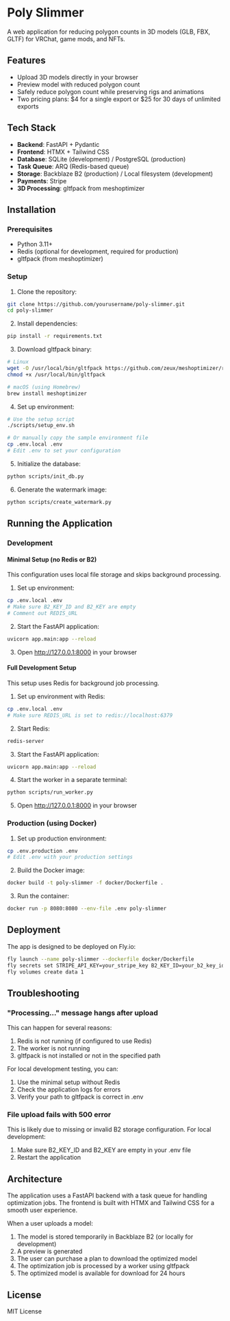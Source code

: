 # Poly Slimmer

A web application for reducing polygon counts in 3D models (GLB, FBX, GLTF) for VRChat, game mods, and NFTs.

## Features

- Upload 3D models directly in your browser
- Preview model with reduced polygon count
- Safely reduce polygon count while preserving rigs and animations
- Two pricing plans: $4 for a single export or $25 for 30 days of unlimited exports

## Tech Stack

- **Backend**: FastAPI + Pydantic
- **Frontend**: HTMX + Tailwind CSS
- **Database**: SQLite (development) / PostgreSQL (production)
- **Task Queue**: ARQ (Redis-based queue)
- **Storage**: Backblaze B2 (production) / Local filesystem (development)
- **Payments**: Stripe
- **3D Processing**: gltfpack from meshoptimizer

## Installation

### Prerequisites

- Python 3.11+
- Redis (optional for development, required for production)
- gltfpack (from meshoptimizer)

### Setup

1. Clone the repository:

```bash
git clone https://github.com/yourusername/poly-slimmer.git
cd poly-slimmer
```

2. Install dependencies:

```bash
pip install -r requirements.txt
```

3. Download gltfpack binary:

```bash
# Linux
wget -O /usr/local/bin/gltfpack https://github.com/zeux/meshoptimizer/releases/download/v0.20/gltfpack
chmod +x /usr/local/bin/gltfpack

# macOS (using Homebrew)
brew install meshoptimizer
```

4. Set up environment:

```bash
# Use the setup script
./scripts/setup_env.sh

# Or manually copy the sample environment file
cp .env.local .env
# Edit .env to set your configuration
```

5. Initialize the database:

```bash
python scripts/init_db.py
```

6. Generate the watermark image:

```bash
python scripts/create_watermark.py
```

## Running the Application

### Development

#### Minimal Setup (no Redis or B2)

This configuration uses local file storage and skips background processing.

1. Set up environment:
```bash
cp .env.local .env
# Make sure B2_KEY_ID and B2_KEY are empty
# Comment out REDIS_URL
```

2. Start the FastAPI application:
```bash
uvicorn app.main:app --reload
```

3. Open http://127.0.0.1:8000 in your browser

#### Full Development Setup

This setup uses Redis for background job processing.

1. Set up environment with Redis:
```bash
cp .env.local .env
# Make sure REDIS_URL is set to redis://localhost:6379
```

2. Start Redis:
```bash
redis-server
```

3. Start the FastAPI application:
```bash
uvicorn app.main:app --reload
```

4. Start the worker in a separate terminal:
```bash
python scripts/run_worker.py
```

5. Open http://127.0.0.1:8000 in your browser

### Production (using Docker)

1. Set up production environment:
```bash
cp .env.production .env
# Edit .env with your production settings
```

2. Build the Docker image:
```bash
docker build -t poly-slimmer -f docker/Dockerfile .
```

3. Run the container:
```bash
docker run -p 8080:8080 --env-file .env poly-slimmer
```

## Deployment

The app is designed to be deployed on Fly.io:

```bash
fly launch --name poly-slimmer --dockerfile docker/Dockerfile
fly secrets set STRIPE_API_KEY=your_stripe_key B2_KEY_ID=your_b2_key_id ...
fly volumes create data 1
```

## Troubleshooting

### "Processing..." message hangs after upload

This can happen for several reasons:
1. Redis is not running (if configured to use Redis)
2. The worker is not running
3. gltfpack is not installed or not in the specified path

For local development testing, you can:
1. Use the minimal setup without Redis
2. Check the application logs for errors
3. Verify your path to gltfpack is correct in .env

### File upload fails with 500 error

This is likely due to missing or invalid B2 storage configuration. For local development:
1. Make sure B2_KEY_ID and B2_KEY are empty in your .env file
2. Restart the application

## Architecture

The application uses a FastAPI backend with a task queue for handling optimization jobs. The frontend is built with HTMX and Tailwind CSS for a smooth user experience.

When a user uploads a model:
1. The model is stored temporarily in Backblaze B2 (or locally for development)
2. A preview is generated
3. The user can purchase a plan to download the optimized model
4. The optimization job is processed by a worker using gltfpack
5. The optimized model is available for download for 24 hours

## License

MIT License 